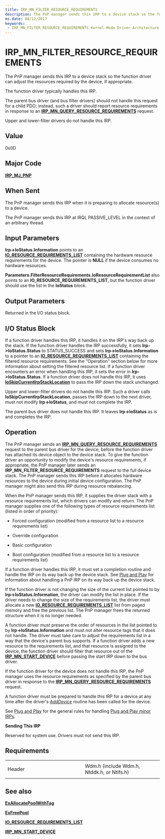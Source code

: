 ```yaml
---
title: IRP_MN_FILTER_RESOURCE_REQUIREMENTS
description: The PnP manager sends this IRP to a device stack so the function driver can adjust the resources required by the device, if appropriate.The function driver typically handles this IRP.
ms.date: 08/12/2017
keywords:
 - IRP_MN_FILTER_RESOURCE_REQUIREMENTS Kernel-Mode Driver Architecture
---
```


# IRP\_MN\_FILTER\_RESOURCE\_REQUIREMENTS


The PnP manager sends this IRP to a device stack so the function driver can adjust the resources required by the device, if appropriate.

The function driver typically handles this IRP.

The parent bus driver (and bus filter drivers) should not handle this request for a child PDO; instead, such a driver should report resource requirements in response to an [**IRP\_MN\_QUERY\_RESOURCE\_REQUIREMENTS**](irp-mn-query-resource-requirements.md) request.

Upper and lower-filter drivers do not handle this IRP.

## Value

0x0D

## Major Code

[**IRP\_MJ\_PNP**](irp-mj-pnp.md)

## When Sent

The PnP manager sends this IRP when it is preparing to allocate resource(s) to a device.

The PnP manager sends this IRP at IRQL PASSIVE\_LEVEL in the context of an arbitrary thread.

## Input Parameters


**Irp-&gt;IoStatus.Information** points to an [**IO\_RESOURCE\_REQUIREMENTS\_LIST**](/windows-hardware/drivers/ddi/wdm/ns-wdm-_io_resource_requirements_list) containing the hardware resource requirements for the device. The pointer is **NULL** if the device consumes no hardware resources.

**Parameters.FilterResourceRequirements.IoResourceRequirementList** also points to an **IO\_RESOURCE\_REQUIREMENTS\_LIST**, but the function driver should use the list in the **IoStatus** block.

## Output Parameters


Returned in the I/O status block.

## I/O Status Block


If a function driver handles this IRP, it handles it on the IRP's way back up the stack. If the function driver handles the IRP successfully, it sets **Irp-&gt;IoStatus.Status** to STATUS\_SUCCESS and sets **Irp-&gt;IoStatus.Information** to a pointer to an [**IO\_RESOURCE\_REQUIREMENTS\_LIST**](/windows-hardware/drivers/ddi/wdm/ns-wdm-_io_resource_requirements_list) containing the filtered resource requirements. See the "Operation" section below for more information about setting the filtered resource list. If a function driver encounters an error when handling this IRP, it sets the error in **Irp-&gt;IoStatus.Status**. If a function driver does not handle this IRP, it uses [**IoSkipCurrentIrpStackLocation**](/windows-hardware/drivers/ddi/wdm/nf-wdm-ioskipcurrentirpstacklocation) to pass the IRP down the stack unchanged.

Upper and lower-filter drivers do not handle this IRP. Such a driver calls **IoSkipCurrentIrpStackLocation**, passes the IRP down to the next driver, must not modify **Irp-&gt;IoStatus**, and must not complete the IRP.

The parent bus driver does not handle this IRP. It leaves **Irp-&gt;IoStatus** as is and completes the IRP.

## Operation

The PnP manager sends an [**IRP\_MN\_QUERY\_RESOURCE\_REQUIREMENTS**](irp-mn-query-resource-requirements.md) request to the parent bus driver for the device, before the function driver has attached its device object to the device stack. To give the function driver an opportunity to modify the device's resource requirements, if appropriate, the PnP manager later sends an **IRP\_MN\_FILTER\_RESOURCE\_REQUIREMENTS** request to the full device stack. The PnP manager sends this IRP before it allocates hardware resources to the device during initial device configuration. The PnP manager might also send this IRP during resource rebalancing.

When the PnP manager sends this IRP, it supplies the driver stack with a resource requirements list, which drivers can modify and return. The PnP manager supplies one of the following types of resource requirements list (listed in order of priority):

-   Forced configuration (modified from a resource list to a resource requirements list)

-   Override configuration

-   Basic configuration

-   Boot configuration (modified from a resource list to a resource requirements list)

If a function driver handles this IRP, it must set a completion routine and handle the IRP on its way back up the device stack. See [Plug and Play](./introduction-to-plug-and-play.md) for information about handling a PnP IRP on its way back up the device stack.

If the function driver is not changing the size of the current list pointed to by **Irp-&gt;IoStatus.Information**, the driver can modify the list in place. If the driver needs to change the size of the requirements list, the driver must allocate a new [**IO\_RESOURCE\_REQUIREMENTS\_LIST**](/windows-hardware/drivers/ddi/wdm/ns-wdm-_io_resource_requirements_list) list from paged memory and free the previous list. The PnP manager frees the returned structure when it is no longer needed.

A function driver must preserve the order of resources in the list pointed to by **Irp-&gt;IoStatus.Information** and must not alter resource tags that it does not handle. The driver must take care to adjust the requirements list in a way that the device's parent bus supports. If a function driver adds a new resource to the requirements list, and that resource is assigned to the device, the function driver should filter that resource out of the [**IRP\_MN\_START\_DEVICE**](irp-mn-start-device.md) before passing the start IRP down to the bus driver.

If the function driver for the device does not handle this IRP, the PnP manager uses the resource requirements as specified by the parent bus driver in response to the [**IRP\_MN\_QUERY\_RESOURCE\_REQUIREMENTS**](irp-mn-query-resource-requirements.md) request.

A function driver must be prepared to handle this IRP for a device at any time after the driver's [*AddDevice*](/windows-hardware/drivers/ddi/wdm/nc-wdm-driver_add_device) routine has been called for the device.

See [Plug and Play](./introduction-to-plug-and-play.md) for the general rules for handling [Plug and Play minor IRPs](plug-and-play-minor-irps.md).

**Sending This IRP**

Reserved for system use. Drivers must not send this IRP.

## Requirements

<table>
<colgroup>
<col width="50%" />
<col width="50%" />
</colgroup>
<tbody>
<tr class="odd">
<td><p>Header</p></td>
<td>Wdm.h (include Wdm.h, Ntddk.h, or Ntifs.h)</td>
</tr>
</tbody>
</table>

## See also


[**ExAllocatePoolWithTag**](/windows-hardware/drivers/ddi/wdm/nf-wdm-exallocatepoolwithtag)

[**ExFreePool**](/windows-hardware/drivers/ddi/ntddk/nf-ntddk-exfreepool)

[**IO\_RESOURCE\_REQUIREMENTS\_LIST**](/windows-hardware/drivers/ddi/wdm/ns-wdm-_io_resource_requirements_list)

[**IRP\_MN\_START\_DEVICE**](irp-mn-start-device.md)

 

